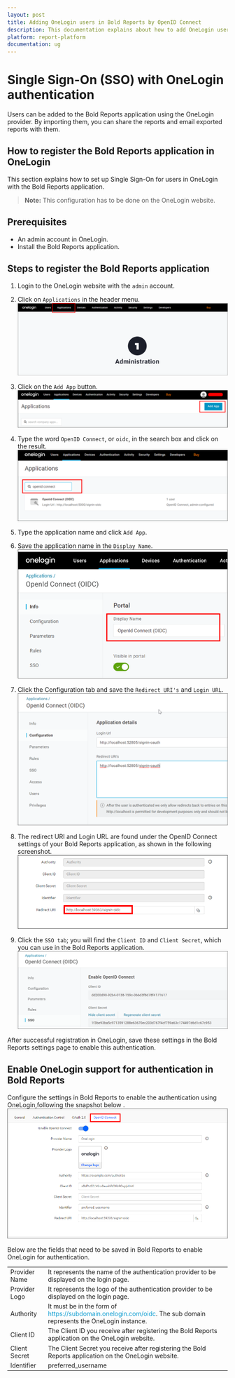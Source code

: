 ```yaml
---
layout: post
title: Adding OneLogin users in Bold Reports by OpenID Connect
description: This documentation explains about how to add OneLogin user in Bold Reports using the OpenId Connect settings
platform: report-platform
documentation: ug
---
```


# Single Sign-On (SSO) with OneLogin authentication

Users can be added to the Bold Reports application using the OneLogin provider. By importing them, you can share the reports and email exported reports with them.

## How to register the Bold Reports application in OneLogin

This section explains how to set up Single Sign-On for users in OneLogin with the Bold Reports application.

> **Note:** This configuration has to be done on the OneLogin website.

## Prerequisites

* An admin account in OneLogin.
* Install the Bold Reports application.

## Steps to register the Bold Reports application

1. Login to the OneLogin website with the `admin` account.

2. Click on `Applications` in the header menu.
    ![Click OneLogin Application](/static/assets/on-premise/images/authentication/single-sign-on/openid-connect/onelogin/click-onelogin-appliclication.png)

3. Click on the `Add App` button.
    ![Add App in OneLogin](/static/assets/on-premise/images/authentication/single-sign-on/openid-connect/onelogin/add-app-onelogin.png)

4. Type the word `OpenID Connect`, or `oidc`, in the search box and click on the result.
    ![Search OpenID Connect](/static/assets/on-premise/images/authentication/single-sign-on/openid-connect/onelogin/search-openid-connect.png)

5. Type the application name and click `Add App`.

6. Save the application name in the `Display Name`.
    ![Save Application](/static/assets/on-premise/images/authentication/single-sign-on/openid-connect/onelogin/onelogin-save-application.png)

7. Click the Configuration tab and save the `Redirect URI's` and `Login URL`.
    ![Save Redirect URI](/static/assets/on-premise/images/authentication/single-sign-on/openid-connect/onelogin/onelogin-save-redirect-uri.png)

8. The redirect URI and Login URL are found under the OpenID Connect settings of your Bold Reports application, as shown in the following screenshot.
    ![Lodin Redirect URI](/static/assets/on-premise/images/authentication/single-sign-on/openid-connect/onelogin/login-redirect-uri.png)

9. Click the `SSO tab`; you will find the `Client ID` and `Client Secret`, which you can use in the Bold Reports application.
    ![Client Secret](/static/assets/on-premise/images/authentication/single-sign-on/openid-connect/onelogin/onelogin-client-secret.png)

After successful registration in OneLogin, save these settings in the Bold Reports settings page to enable this authentication.

## Enable OneLogin support for authentication in Bold Reports

Configure the settings in Bold Reports to enable the authentication using OneLogin,following the snapshot below .
    ![Configure Bold Reports Openid OneLogin](/static/assets/on-premise/images/authentication/single-sign-on/openid-connect/onelogin/configure-boldreport-openid-onelogin.png)

Below are the fields that need to be saved in Bold Reports to enable OneLogin for authentication.
<table>
<tr>
    <td>
        Provider Name
    </td>
    <td>
        It represents the name of the authentication provider to be displayed on the login page.
    </td>
</tr>
<tr>
    <td>
        Provider Logo
    </td>
    <td>
        It represents the logo of the authentication provider to be displayed on the login page.
    </td>
</tr>
<tr>
    <td>
        Authority
    </td>
    <td>
        It must be in the form of <span style="color:#0c9dd1">https://subdomain.onelogin.com/oidc</span>. The sub domain represents the OneLogin instance.
    </td>
</tr>
<tr>
    <td>
        Client ID
    </td>
    <td>
        The Client ID you receive after registering the Bold Reports application on the OneLogin website.
    </td>
</tr>
<tr>
    <td>
        Client Secret
    </td>
    <td>
        The Client Secret you receive after registering the Bold Reports application on the OneLogin website.
    </td>
</tr>
<tr>
    <td>
        Identifier
    </td>
    <td>
        preferred_username
    </td>
</tr>
</table>
